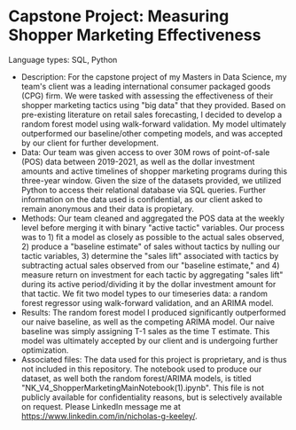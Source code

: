 # Capstone Project: Measuring Shopper Marketing Effectiveness

Language types: SQL, Python

- Description: For the capstone project of my Masters in Data Science, my team's client was a leading international consumer packaged goods (CPG) firm. We were tasked with assessing the effectiveness of their shopper marketing tactics using "big data" that they provided. Based on pre-existing literature on retail sales forecasting, I decided to develop a random forest model using walk-forward validation. My model ultimately outperformed our baseline/other competing models, and was accepted by our client for further development.
- Data: Our team was given access to over 30M rows of point-of-sale (POS) data between 2019-2021, as well as the dollar investment amounts and active timelines  of shopper marketing programs during this three-year window. Given the size of the datasets provided, we utilized Python to access their relational database via SQL queries. Further information on the data used is confidential, as our client asked to remain anonymous and their data is propietary. 
- Methods: Our team cleaned and aggregated the POS data at the weekly level before merging it with binary "active tactic" variables. Our process was to 1) fit a model as closely as possible to the actual sales observed, 2) produce a "baseline estimate" of sales without tactics by nulling our tactic variables, 3) determine the "sales lift" associated with tactics by subtracting actual sales observed from our "baseline estimate," and 4) measure return on investment for each tactic by aggregating "sales lift" during its active period/dividing it by the dollar investment amount for that tactic. We fit two model types to our timeseries data: a random forest regressor using walk-forward validation, and an ARIMA model.
- Results: The random forest model I produced significantly outperformed our naive baseline, as well as the competing ARIMA model. Our naive baseline was simply assigning T-1 sales as the time T estimate. This model was ultimately accepted by our client and is undergoing further optimization.
- Associated files: The data used for this project is proprietary, and is thus not included in this repository. The notebook used to produce our dataset, as well both the random forest/ARIMA models, is titled "NK_V4_ShopperMarketingMainNotebook(1).ipynb". This file is not publicly available for confidentiality reasons, but is selectively available on request. Please LinkedIn message me at https://www.linkedin.com/in/nicholas-g-keeley/.

